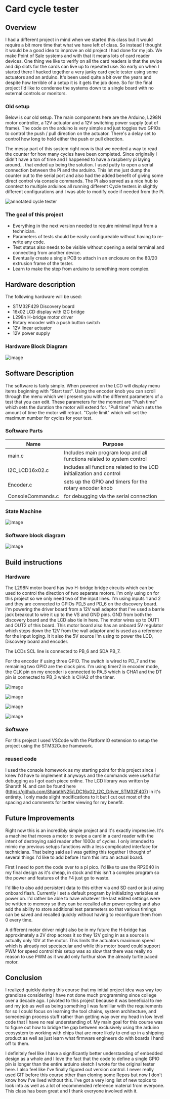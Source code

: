 
# Card cycle tester

## Overview
I had a different project in mind when we started this class but it would require a bit more time that what we have left of class. So instead I thought it would be a good idea to improve an old project I had done for my job. We make Point of Sale systems and with that it means lots of card reader devices. One thing we like to verify on all the card readers is that the swipe and dip slots for the cards can live up to repeated use. So early on when I started there I hacked together a very janky card cycle tester using some actuators and an arduino. It's been used quite a bit over the years and despite how terrible of a setup it is it gets the job done. So for the final project I'd like to condense the systems down to a single board with no external controls or monitors. 

### Old setup
Below is our old setup. The main components here are the Arduino, L298N motor controller, a 12V actuator and a 12V switching power supply (out of frame). The code on the arduino is very simple and just toggles two GPIOs to control the push / pull direction on the actuator. There's a delay set to control how long to hold either the push or pull direction.

The messy part of this system right now is that we needed a way to read the counter for how many cycles have been completed. Since originally I didn't have a ton of time and I happened to have a raspberry pi laying around... that ended up being the solution. I used putty to open a serial connection between the Pi and the arduino. This let me just dump the counter out to the serial port and also had the added benefit of giving some direct control via console commands. The Pi also served as a nice hub to conntect to multiple arduinos all running different Cycle testers in slightly different configurations and I was able to modify code if needed from the Pi. 

![annotated cycle tester](https://user-images.githubusercontent.com/2941745/167262852-5c5f3b19-d037-494a-a7e6-58a828c51e95.png)

### The goal of this project
- Everything in the next version needed to require minimal input from a technician. 
- Parameters of tests should be easily configureable without having to re-write any code. 
- Test status also needs to be visible without opening a serial terminal and connecting from another device.
- Eventually create a single PCB to attach in an enclosure on the 80/20 extrusion frame of the tester.
- Learn to make the step from arduino to something more complex. 

## Hardware description
The following hardware will be used:
- STM32F429 Discovery board
- 16x02 LCD display with I2C bridge
- L298n H-bridge motor driver
- Rotary encoder with a push button switch
- 12V linear actuator
- 12V power supply

### Hardware Block Diagram
![image](https://user-images.githubusercontent.com/2941745/173286399-57c421c3-7612-4e02-a54c-3749826dfe0a.png)

## Software Description

The software is fairly simple. When powered on the LCD will display menu items beginning with "Start test". Using the encoder knob you can scroll through the menu which well present you with the different parameters of a test that you can edit. These parameters for the moment are "Push time" which sets the duration the motor will extend for. "Pull time" which sets the amount of time the motor will retract. "Cycle limit" which will set the maximum number for cycles for your test. 

### Software Parts


|Name|Purpose|
|----|-------|
| main.c | Includes main program loop and all functions related to system control|
| I2C_LCD16x02.c| includes all functions related to the LCD initialization and control|
| Encoder.c | sets up the GPIO and timers for the rotary encoder knob|
| ConsoleCommands.c | for debugging via the serial connection |

### State Machine
![image](https://user-images.githubusercontent.com/2941745/173298914-3949f89a-0050-4939-bc37-68b8963ab57b.png)

### Software block diagram
![image](https://user-images.githubusercontent.com/2941745/173299170-bc3b7313-16c8-454e-9457-947393a500b8.png)

## Build instructions

### Hardware
The L298N motor board has two H-bridge bridge circuits which can be used to control the direction of two separate motors. I'm only using on for this project so we only need two of the input lines. I'm using inputs 1 and 2 and they are connected to GPIOs PD_5 and PD_6 on the discovery board. I'm powering the driver board from a 12V wall adaptor that I've used a barrle jack breakout to wire it up to the VS and GND pins. GND from both the discovery board and the LCD also tie in here. The motor wires up to OUT1 and OUT2 of this board. This motor board also has an onboard 5V regulator which steps down the 12V from the wall adaptor and is used as a reference for the input loging. It it also the 5V source I'm using to power the LCD, Discovery board and encoder.

The LCDs SCL line is connected to PB_6 and SDA PB_7.

For the encoder if using three GPIO. The switch is wired to PD_7 and the remaining two GPIO are the clock pins. I'm using timer2 in encoder mode, the CLK pin on my encoder is connected to PA_5 which is CHA1 and the DT pin is connected to PB_3 which is CHA2 of the timer. 

![image](https://user-images.githubusercontent.com/2941745/173307050-4440c4e0-e901-412a-9053-912de49bd16b.png)

![image](https://user-images.githubusercontent.com/2941745/173303517-6a4ba60f-a762-45f3-b41f-7c20d2d5ab3a.png)

![image](https://user-images.githubusercontent.com/2941745/173303566-2376178e-9ae0-4e94-806e-e1ca0e5f0705.png)

![image](https://user-images.githubusercontent.com/2941745/173303764-31b937d0-c52a-4ef4-a167-8d0cbfe9a435.png)

### Software
For this project I used VSCode with the PlatformIO extension to setup the project using the STM32Cube framework. 

### reused code
I used the console homework as my starting point for this project since I knew I'd have to implement it anyways and the commands were useful for debugging as I got each piece online. The LCD library was written by Sharath N. and can be found here (https://github.com/SharathN25/LDC16x02_I2C_Driver_STM32F407) in it's entirety. I only made slight modifications to it but I cut out most of the spacing and comments for better viewing for my benefit. 

## Future Improvements
Right now this is an incredibly simple project and it's exactly impressive. It's a machine that moves a motor to swipe a card in a card reader with the intent of destroying said reader after 1000s of cycles. I only intended to mimic my previous setups functions with a less complicated interface for technicians. That being said as I was getting this together I thought of several things I'd like to add before I turn this into an actual board. 

First I need to port the code over to a pi pico. I'd like to use the RP2040 in my final design as it's cheap, in stock and this isn't a complex program so the power and features of the F4 just go to waste. 

I'd like to also add persistent data to this either via and SD card or just using onboard flash. Currently I set a default program by initializing variables at power on. I'd rather be able to have whatever the last edited settings were be written to memory so they can be recalled after power cycling and also add the ability to store additional test parameters so that various timings can be saved and recalled quickly without having to reconfigure them from 0 every time. 

A different motor driver might also be in my future the H-bridge has approximately a 2V drop across it so they 12V going in as a source is actually only 10V at the motor. This limits the actuators maximum speed which is already not spectacular and while this motor board could support PWM for speed control this setup was so slow that there was really no reason to use PWM as it would only furthur slow the already turtle paced motor. 

## Conclusion
I realized quickly during this course that my initial project idea was way too grandiose considering I have not done much programming since college over a decade ago. I pivoted to this project because it was beneficial to me and my job as well as being something I was familliar with the requirements for so I could focus on learning the tool chains, system architecture, and somedesign process stuff rather than getting way over my head in low level code that I have no real understanding of. My main goal for this course was to figure out how to bridge the gap between exclusively using the arduino ecosystem to working with chips that are more likely to end up in a shipping product as well as just learn what firmware engineers do with boards I hand off to them. 

I definitely feel like I have a significantly better understanding of embedded design as a whole and I love the fact that the code to define a single GPIO pin is longer than the entire arduino sketch I wrote for the original tester here. I also feel like I've finally figured out version control. I never really used GIT before this course other than cloning some Repos but now I don't know how I've lived without this. I've got a very long list of new topics to look into as well as a lot of recommended reference material from everyone. This class has been great and I thank everyone involved with it. 

